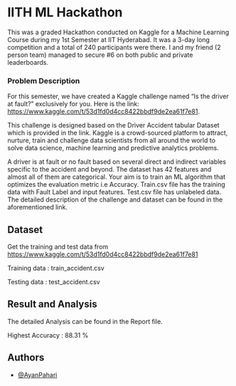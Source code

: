 
# IITH ML Hackathon

This was a graded Hackathon conducted on Kaggle for a Machine Learning Course during my 1st Semester at IIT Hyderabad. It was a 3-day long competition and a total of 240 participants were there. I and my friend (2 person team) managed to secure #6 on both public and private leaderboards.

### Problem Description

For this semester, we have created a Kaggle challenge named “Is the driver at fault?” exclusively for you. Here is the link: https://www.kaggle.com/t/53d1fd0d4cc8422bbdf9de2ea61f7e81. 

This challenge is designed based on the Driver Accident  tabular Dataset which is provided in the link. Kaggle is a crowd-sourced platform to attract, nurture, train and challenge data scientists from all around the world to solve data science, machine learning and predictive analytics problems. 

A driver is at fault or no fault based on several direct and indirect variables specific to the accident and beyond.  The dataset has 42 features and almost all of them are categorical. Your aim is to train an ML algorithm that optimizes the evaluation metric i.e Accuracy. Train.csv file has the training data with Fault Label and input features. Test.csv file has unlabeled data. The detailed description of the challenge and dataset can be found in the aforementioned link. 
## Dataset

Get the training and test data from https://www.kaggle.com/t/53d1fd0d4cc8422bbdf9de2ea61f7e81

Training data : train_accident.csv

Testing data : test_accident.csv
## Result and Analysis

The detailed Analysis can be found in the Report file.

Highest Accuracy : 88.31 %  
## Authors

- [@AyanPahari](https://github.com/AyanPahari)

